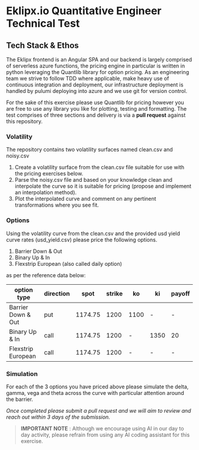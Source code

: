 # Eklipx.io Quantitative Engineer Technical Test



## Tech Stack & Ethos
The Eklipx frontend is an Angular SPA  and our backend is largely comprised of serverless azure functions, the pricing engine in particular is written in python leveraging the Quantlib library for option pricing. 
As an engineering team we strive to follow TDD where applicable, make heavy use of continuous integration and deployment, our infrastructure deployment is handled by pulumi deploying into azure and we use git for version control. 
 
For the sake of this exercise please use Quantlib for pricing however you are free to use any library you like for plotting, testing and formatting. 
The test comprises of three sections and delivery is via a **pull request** against this repository. 

### Volatility 
The repository contains two volatility surfaces named clean.csv and noisy.csv 
1) Create a volatility surface from the clean.csv file suitable for use with the pricing exercises below.
2) Parse the noisy.csv file and based on your knowledge clean and interpolate the curve so it is suitable for pricing (propose and implement an interpolation method).
3) Plot the interpolated curve and comment on any pertinent transformations where you see fit.

### Options
Using the volatility curve from the clean.csv and the provided usd yield curve rates (usd_yield.csv) please price the following options.

1) Barrier Down & Out
2) Binary Up & In
3) Flexstrip European (also called daily option)

as per the reference data below:

|option type|direction|spot|strike|ko|ki|payoff|
| -- | -- | -- | -- | -- | -- | -- |
|Barrier Down & Out|put|1174.75|1200|1100|-|-|
|Binary Up & In|call|1174.75|1200|-|1350|20|
|Flexstrip European|call|1174.75|1200|-|-|-|

### Simulation
For each of the 3 options you have priced above please simulate the delta, gamma, vega and theta across the curve with particular attention around the barrier. 

*Once completed please submit a pull request and we will aim to review and reach out within 3 days of the submission.* 

> **IMPORTANT NOTE** : Although we encourage using AI in our day to day activity, please refrain from using any AI coding assistant for this exercise. 
